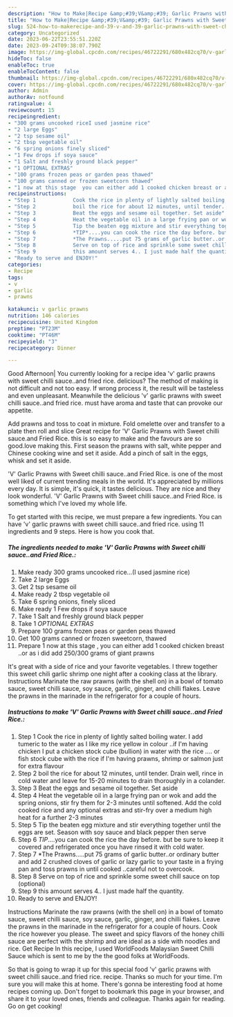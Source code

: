 ```yaml
---
description: "How to Make|Recipe &amp;#39;V&amp;#39; Garlic Prawns with Sweet chilli sauce..and Fried Rice. {That is Delicious"
title: "How to Make|Recipe &amp;#39;V&amp;#39; Garlic Prawns with Sweet chilli sauce..and Fried Rice. {That is Delicious"
slug: 524-how-to-makerecipe-and-39-v-and-39-garlic-prawns-with-sweet-chilli-sauceand-fried-rice-that-is-delicious
category: Uncategorized
date: 2023-06-22T23:55:51.220Z
date: 2023-09-24T09:38:07.790Z
image: https://img-global.cpcdn.com/recipes/46722291/680x482cq70/v-garlic-prawns-with-sweet-chilli-sauceand-fried-rice-recipe-main-photo.jpg
hideToc: false
enableToc: true
enableTocContent: false
thumbnail: https://img-global.cpcdn.com/recipes/46722291/680x482cq70/v-garlic-prawns-with-sweet-chilli-sauceand-fried-rice-recipe-main-photo.jpg
cover: https://img-global.cpcdn.com/recipes/46722291/680x482cq70/v-garlic-prawns-with-sweet-chilli-sauceand-fried-rice-recipe-main-photo.jpg
author: Admin
authorAv: notfound
ratingvalue: 4
reviewcount: 15
recipeingredient:
- "300 grams uncooked riceI used jasmine rice"
- "2 large Eggs"
- "2 tsp sesame oil"
- "2 tbsp vegetable oil"
- "6 spring onions finely sliced"
- "1 Few drops if soya sauce"
- "1 Salt and freshly ground black pepper"
- "1 OPTIONAL EXTRAS"
- "100 grams frozen peas or garden peas thawed"
- "100 grams canned or frozen sweetcorn thawed"
- "1 now at this stage  you can either add 1 cooked chicken breast or as i did add 250300 grams of giant prawns"
recipeinstructions:
- "Step 1            Cook the rice in plenty of lightly salted boiling water. I add tumeric to the water as I like my rice yellow in colour ..if I&#39;m having chicken I put a chicken stock cube (bullion) in water with the rice .... or fish stock cube with the rice if I&#39;m having prawns, shrimp or salmon just for extra flavour"
- "Step 2            boil the rice for about 12 minutes, until tender. Drain well, rince in cold water and leave for 15-20 minutes to drain thoroughly in a colander."
- "Step 3            Beat the eggs and sesame oil together. Set aside"
- "Step 4            Heat the vegetable oil in a large frying pan or wok and add the spring onions, stir fry them for 2-3 minutes until softened. Add the cold cooked rice and any optional extras and stir-fry over a medium high heat for a further 2-3 minutes"
- "Step 5            Tip the beaten egg mixture and stir everything together until the eggs are set. Season with soy sauce and black pepper then serve"
- "Step 6            *TIP*....you can cook the rice the day before. but be sure to keep it covered and refrigerated once you have rinsed it with cold water."
- "Step 7            *The Prawns.....put 75 grams of garlic butter..or ordinary butter and add 2 crushed cloves of garlic or lazy garlic to your taste in a frying pan and toss prawns in until cooked ..careful not to overcook."
- "Step 8            Serve on top of rice and sprinkle some sweet chill sauce on top (optional)"
- "Step 9            this amount serves 4.. I just made half the quantity."
- "Ready to serve and ENJOY!"
categories:
- Recipe
tags:
- v
- garlic
- prawns

katakunci: v garlic prawns 
nutrition: 146 calories
recipecuisine: United Kingdom
preptime: "PT23M"
cooktime: "PT46M"
recipeyield: "3"
recipecategory: Dinner

---
```



Good Afternoon| You currently looking for a recipe idea &#39;v&#39; garlic prawns with sweet chilli sauce..and fried rice. delicious? The method of making is not difficult and not too easy. If wrong process it, the result will be tasteless and even unpleasant. Meanwhile the delicious &#39;v&#39; garlic prawns with sweet chilli sauce..and fried rice. must have aroma and taste that can provoke our appetite.





Add prawns and toss to coat in mixture. Fold omelette over and transfer to a plate then roll and slice Great recipe for &#39;V&#39; Garlic Prawns with Sweet chilli sauce.and Fried Rice. this is so easy to make and the favours are so good.love making this. First season the prawns with salt, white pepper and Chinese cooking wine and set it aside. Add a pinch of salt in the eggs, whisk and set it aside.

&#39;V&#39; Garlic Prawns with Sweet chilli sauce..and Fried Rice. is one of the most well liked of current trending meals in the world. It's appreciated by millions every day. It is simple, it's quick, it tastes delicious. They are nice and they look wonderful. &#39;V&#39; Garlic Prawns with Sweet chilli sauce..and Fried Rice. is something which I've loved my whole life.


To get started with this recipe, we must prepare a few ingredients. You can have &#39;v&#39; garlic prawns with sweet chilli sauce..and fried rice. using 11 ingredients and 9 steps. Here is how you cook that.

<!--inarticleads1-->

##### The ingredients needed to make &#39;V&#39; Garlic Prawns with Sweet chilli sauce..and Fried Rice.:

1. Make ready 300 grams uncooked rice...(I used jasmine rice)
1. Take 2 large Eggs
1. Get 2 tsp sesame oil
1. Make ready 2 tbsp vegetable oil
1. Take 6 spring onions, finely sliced
1. Make ready 1 Few drops if soya sauce
1. Take 1 Salt and freshly ground black pepper
1. Take 1 *OPTIONAL EXTRAS*
1. Prepare 100 grams frozen peas or garden peas thawed
1. Get 100 grams canned or frozen sweetcorn, thawed
1. Prepare 1 now at this stage , you can either add 1 cooked chicken breast ..or as i did add 250/300 grams of giant prawns


It&#39;s great with a side of rice and your favorite vegetables. I threw together this sweet chili garlic shrimp one night after a cooking class at the library. Instructions Marinate the raw prawns (with the shell on) in a bowl of tomato sauce, sweet chilli sauce, soy sauce, garlic, ginger, and chilli flakes. Leave the prawns in the marinade in the refrigerator for a couple of hours. 

<!--inarticleads2-->

##### Instructions to make &#39;V&#39; Garlic Prawns with Sweet chilli sauce..and Fried Rice.:

1. Step 1            Cook the rice in plenty of lightly salted boiling water. I add tumeric to the water as I like my rice yellow in colour ..if I&#39;m having chicken I put a chicken stock cube (bullion) in water with the rice .... or fish stock cube with the rice if I&#39;m having prawns, shrimp or salmon just for extra flavour
1. Step 2            boil the rice for about 12 minutes, until tender. Drain well, rince in cold water and leave for 15-20 minutes to drain thoroughly in a colander.
1. Step 3            Beat the eggs and sesame oil together. Set aside
1. Step 4            Heat the vegetable oil in a large frying pan or wok and add the spring onions, stir fry them for 2-3 minutes until softened. Add the cold cooked rice and any optional extras and stir-fry over a medium high heat for a further 2-3 minutes
1. Step 5            Tip the beaten egg mixture and stir everything together until the eggs are set. Season with soy sauce and black pepper then serve
1. Step 6            *TIP*....you can cook the rice the day before. but be sure to keep it covered and refrigerated once you have rinsed it with cold water.
1. Step 7            *The Prawns.....put 75 grams of garlic butter..or ordinary butter and add 2 crushed cloves of garlic or lazy garlic to your taste in a frying pan and toss prawns in until cooked ..careful not to overcook.
1. Step 8            Serve on top of rice and sprinkle some sweet chill sauce on top (optional)
1. Step 9            this amount serves 4.. I just made half the quantity.
1. Ready to serve and ENJOY!

Instructions Marinate the raw prawns (with the shell on) in a bowl of tomato sauce, sweet chilli sauce, soy sauce, garlic, ginger, and chilli flakes. Leave the prawns in the marinade in the refrigerator for a couple of hours. Cook the rice however you please. The sweet and spicy flavors of the honey chilli sauce are perfect with the shrimp and are ideal as a side with noodles and rice. Get Recipe In this recipe, I used WorldFoods Malaysian Sweet Chilli Sauce which is sent to me by the the good folks at WorldFoods. 

So that is going to wrap it up for this special food &#39;v&#39; garlic prawns with sweet chilli sauce..and fried rice. recipe. Thanks so much for your time. I'm sure you will make this at home. There's gonna be interesting food at home recipes coming up. Don't forget to bookmark this page in your browser, and share it to your loved ones, friends and colleague. Thanks again for reading. Go on get cooking!
